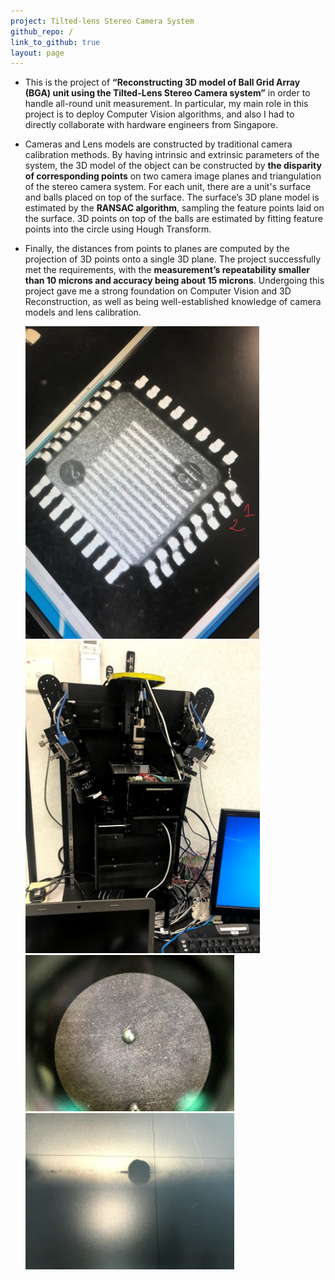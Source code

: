 ```yaml
---
project: Tilted-lens Stereo Camera System
github_repo: /
link_to_github: true
layout: page
---
```


-   This is the project of **“Reconstructing 3D model of Ball Grid Array (BGA) unit using the Tilted-Lens Stereo Camera system”** in order to handle all-round unit measurement. In particular, my main role in this project is to deploy Computer Vision algorithms, and also I had to directly collaborate with hardware engineers from Singapore. 

-   Cameras and Lens models are constructed by traditional camera calibration methods. By having intrinsic and extrinsic parameters of the system, the 3D model of the object can be constructed by **the disparity of corresponding points** on two camera image planes and triangulation of the stereo camera system. For each unit, there are a unit's surface and balls placed on top of the surface. The surface’s 3D plane model is estimated by the **RANSAC algorithm**, sampling the feature points laid on the surface. 3D points on top of the balls are estimated by fitting feature points into the circle using Hough Transform. 

-   Finally, the distances from points to planes are computed by the projection of 3D points onto a single 3D plane. The project successfully met the requirements, with the **measurement’s repeatability smaller than 10 microns and accuracy being about 15 microns**. Undergoing this project gave me a strong foundation on Computer Vision and 3D Reconstruction, as well as being well-established knowledge of camera models and lens calibration.

    <img src="img/stereo-chip.jpg" height="500">
    <img src="img/stereo-system.jpg" height="500">
    <img src="img/stereo-ball.jpg" height="250">
    <img src="img/stereo-reference.jpg" height="250">


